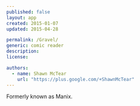 ```yaml
---
published: false
layout: app
created: 2015-01-07
updated: 2015-04-28

permalink: /Gravel/
generic: comic reader
description:
license:

authors:
  - name: Shawn McTear
    url: "https://plus.google.com/+ShawnMcTear"
---
```


Formerly known as Manix.

